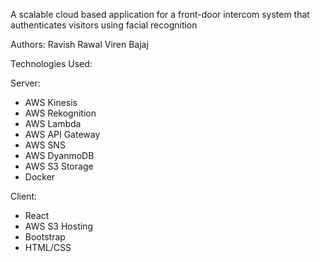 A scalable cloud based application for a front-door intercom system that authenticates visitors using facial recognition

Authors:
Ravish Rawal
Viren Bajaj

Technologies Used:

Server:
- AWS Kinesis
- AWS Rekognition
- AWS Lambda
- AWS API Gateway
- AWS SNS
- AWS DyanmoDB
- AWS S3 Storage
- Docker

Client:
- React
- AWS S3 Hosting
- Bootstrap
- HTML/CSS
